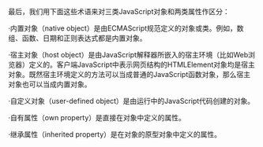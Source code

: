 最后，我们用下面这些术语来对三类JavaScript对象和两类属性作区分：

·内置对象（native object）是由ECMAScript规范定义的对象或类。例如，数组、函数、日期和正则表达式都是内置对象。

·宿主对象（host object）是由JavaScript解释器所嵌入的宿主环境（比如Web浏览器）定义的。客户端JavaScript中表示网页结构的HTMLElement对象均是宿主对象。既然宿主环境定义的方法可以当成普通的JavaScript函数对象，那么宿主对象也可以当成内置对象。

·自定义对象（user-defined object）是由运行中的JavaScript代码创建的对象。

·自有属性（own property）是直接在对象中定义的属性。

·继承属性（inherited property）是在对象的原型对象中定义的属性。